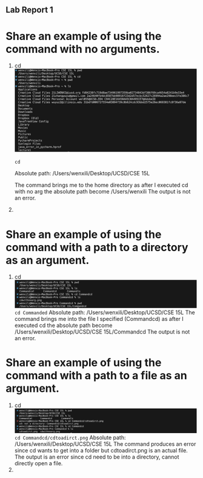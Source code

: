 ## Lab Report 1
# Share an example of using the command with no arguments.
  1. cd
      ![Image](cdwithnoarg.png)
     
     `cd`
     
      Absolute path: /Users/wenxili/Desktop/UCSD/CSE 15L
     
      The command brings me to the home directory as after I executed cd with no arg the absolute path become /Users/wenxili
      The output is not an error.

  3.
# Share an example of using the command with a path to a directory as an argument.
  1. cd
      ![Image](cdtoadirct.png)
      `cd Commanded`
      Absolute path: /Users/wenxili/Desktop/UCSD/CSE 15L
      The command brings me into the file I specified (Commandcd) as after I executed cd the absolute path become /Users/wenxili/Desktop/UCSD/CSE 15L/Commandcd
      The output is not an error.

# Share an example of using the command with a path to a file as an argument.
  1. cd
     ![Image](cdtoafile.png)
     `cd Commandcd/cdtoadirct.png`
     Absolute path: /Users/wenxili/Desktop/UCSD/CSE 15L
     The command produces an error since cd wants to get into a folder but cdtoadirct.png is an actual file.
     The output is an error since cd need to be into a directory, cannot directly open a file.
  3. 


